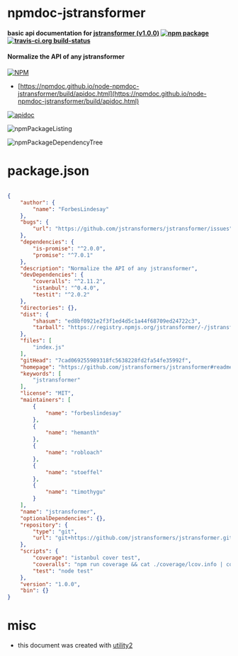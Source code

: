 # npmdoc-jstransformer

#### basic api documentation for  [jstransformer (v1.0.0)](https://github.com/jstransformers/jstransformer#readme)  [![npm package](https://img.shields.io/npm/v/npmdoc-jstransformer.svg?style=flat-square)](https://www.npmjs.org/package/npmdoc-jstransformer) [![travis-ci.org build-status](https://api.travis-ci.org/npmdoc/node-npmdoc-jstransformer.svg)](https://travis-ci.org/npmdoc/node-npmdoc-jstransformer)

#### Normalize the API of any jstransformer

[![NPM](https://nodei.co/npm/jstransformer.png?downloads=true&downloadRank=true&stars=true)](https://www.npmjs.com/package/jstransformer)

- [https://npmdoc.github.io/node-npmdoc-jstransformer/build/apidoc.html](https://npmdoc.github.io/node-npmdoc-jstransformer/build/apidoc.html)

[![apidoc](https://npmdoc.github.io/node-npmdoc-jstransformer/build/screenCapture.buildCi.browser.%252Ftmp%252Fbuild%252Fapidoc.html.png)](https://npmdoc.github.io/node-npmdoc-jstransformer/build/apidoc.html)

![npmPackageListing](https://npmdoc.github.io/node-npmdoc-jstransformer/build/screenCapture.npmPackageListing.svg)

![npmPackageDependencyTree](https://npmdoc.github.io/node-npmdoc-jstransformer/build/screenCapture.npmPackageDependencyTree.svg)



# package.json

```json

{
    "author": {
        "name": "ForbesLindesay"
    },
    "bugs": {
        "url": "https://github.com/jstransformers/jstransformer/issues"
    },
    "dependencies": {
        "is-promise": "^2.0.0",
        "promise": "^7.0.1"
    },
    "description": "Normalize the API of any jstransformer",
    "devDependencies": {
        "coveralls": "^2.11.2",
        "istanbul": "^0.4.0",
        "testit": "^2.0.2"
    },
    "directories": {},
    "dist": {
        "shasum": "ed8bf0921e2f3f1ed4d5c1a44f68709ed24722c3",
        "tarball": "https://registry.npmjs.org/jstransformer/-/jstransformer-1.0.0.tgz"
    },
    "files": [
        "index.js"
    ],
    "gitHead": "7cad069255989318fc5638228fd2fa54fe35992f",
    "homepage": "https://github.com/jstransformers/jstransformer#readme",
    "keywords": [
        "jstransformer"
    ],
    "license": "MIT",
    "maintainers": [
        {
            "name": "forbeslindesay"
        },
        {
            "name": "hemanth"
        },
        {
            "name": "robloach"
        },
        {
            "name": "stoeffel"
        },
        {
            "name": "timothygu"
        }
    ],
    "name": "jstransformer",
    "optionalDependencies": {},
    "repository": {
        "type": "git",
        "url": "git+https://github.com/jstransformers/jstransformer.git"
    },
    "scripts": {
        "coverage": "istanbul cover test",
        "coveralls": "npm run coverage && cat ./coverage/lcov.info | coveralls",
        "test": "node test"
    },
    "version": "1.0.0",
    "bin": {}
}
```



# misc
- this document was created with [utility2](https://github.com/kaizhu256/node-utility2)
